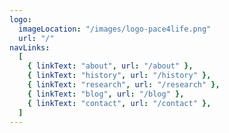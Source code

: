 ```yaml
---
logo:
  imageLocation: "/images/logo-pace4life.png"
  url: "/"
navLinks:
  [
    { linkText: "about", url: "/about" },
    { linkText: "history", url: "/history" },
    { linkText: "research", url: "/research" },
    { linkText: "blog", url: "/blog" },
    { linkText: "contact", url: "/contact" },
  ]
---
```

